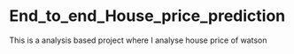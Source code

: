 # End_to_end_House_price_prediction
This is a analysis based project where I analyse house price of watson 
